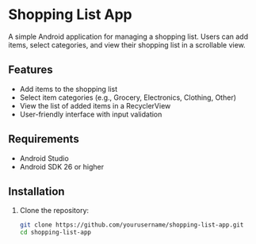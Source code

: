 # Shopping List App

A simple Android application for managing a shopping list. Users can add items, select categories, and view their shopping list in a scrollable view.

## Features

- Add items to the shopping list
- Select item categories (e.g., Grocery, Electronics, Clothing, Other)
- View the list of added items in a RecyclerView
- User-friendly interface with input validation

## Requirements

- Android Studio
- Android SDK 26 or higher

## Installation

1. Clone the repository:
   ```bash
   git clone https://github.com/yourusername/shopping-list-app.git
   cd shopping-list-app
